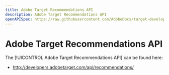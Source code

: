 ```yaml
---
title: Adobe Target Recommendations API
description: Adobe Target Recommendations API
openAPISpec: https://raw.githubusercontent.com/AdobeDocs/target-developers/main/src/models-api.json 
---
```


# Adobe Target Recommendations API

The [!UICONTROL Adobe Target Recommendations API] can be found here:

* http://developers.adobetarget.com/api/recommendations/